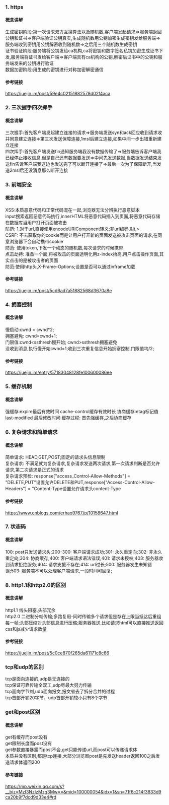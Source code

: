 ### 1. https
#### 概念讲解
生成密钥阶段:第一次请求双方互换算法以及随机数,客户端发起请求=>服务端返回公钥和证书=>客户端验证公钥真实,生成随机数用公钥加密生成密钥发给服务端=>服务端收到密钥用公钥解密收到随机数=>之后用三个随机数生成密钥  
证书验证阶段:服务端将公钥发给ca机构,ca将密钥和数字签名私钥加密生成证书下发,服务端将证书发给客户端=>客户端具有ca机构的公钥,解密后证书中的公钥和服务端发来的公钥进行验证  
数据加密阶段:用生成的密钥进行对称加密解密通信
#### 参考链接
https://juejin.im/post/59e4c02151882578d02f4aca
### 2. 三次握手四次挥手
#### 概念讲解
三次握手:首先客户端发起建立连接的请求=>服务端发送syn和ack回应收到请求收并同意建立连接=>第三次发送保障连接,1msl后建立连接,如果中间一步出错重新建立连接  
四次挥手:首先客户端发送fin通知服务端我没有数据传输了=>服务端告诉客户端我已经停止接收信息,但是自己还有数据要发送=>中间先发送数据,当数据发送结束发送fin告诉客户端我这边也发送完了可以断开连接了=>最后一次为了保障断开,当发送2msl后还没消息那么断开连接
### 3. 前端安全
#### 概念讲解
XSS:本质恶意代码和正常代码混在一起,浏览器无法分辨执行恶意脚本  
input搜索返回恶意代码执行,innerHTML将恶意代码插入到页面,将恶意代码存储在数据库当用户打开页面被攻击  
防范: 1.对于url,直接使用encodeURIComponent转义;非url编码,&lt,&gt;  
CSRF: 不去获取你的cookie而是让用户打开新的页面发送被攻击页面的请求,在同意浏览器下会自动携带cookie  
防范: 使用token,下发一个动态的随机数,每次请求的时候携带  
点击劫持: 准备一个面,将被攻击的页面透明化用z-index抬高,用户点击操作页面,其实点击的是被攻击者的页面  
防范:使用http头,X-Frame-Options;设置是否可以通过inframe加载
#### 参考链接
https://juejin.im/post/5cd6ad7a51882568d3670a8e
### 4. 拥塞控制
#### 概念讲解
慢启动:cwnd = cwnd*2;  
拥塞避免: cwnd=cwnd+1;  
门限值:cwnd<ssthresh慢开始; cwnd>ssthresh拥塞避免  
没收到消息,执行慢开始cwnd=1;收到三次重复信息开始拥塞控制,门限值均/2;
#### 参考链接
https://juejin.im/entry/57183048128fe100600086ee
### 5. 缓存机制
#### 概念讲解
强缓存:expire最后有效时间 cache-control缓存有效时长
协商缓存:etag标记值 last-modified 最后修改时间
缓存过程: 首先强缓存,之后协商缓存
### 6. 复杂请求和简单请求
#### 概念讲解
简单请求: HEAD,GET,POST;固定的请求头信息限制  
复杂请求: 不满足就为复杂请求,复杂请求发送两次请求,第一次请求判断是否允许请求,第二次请求是正式的请求  
复杂请求预检: response["access_Control-Allow-Methods"] = "DELETE,PUT"设置允许DELETE和PUT,response["Access-Control-Allow-Headers"] = "Content-Type设置允许请求头content-Type
#### 参考链接
https://www.cnblogs.com/erhao9767/p/10158647.html
### 7. 状态码
#### 概念讲解
100: post只发送请求头;200-300: 客户端请求成功;301: 永久重定向;302: 非永久重定向;304: 协商缓存;400: 客户端请求语法错误;401: 请求未授权;403: 服务器收到请求拒绝服务;404: 请求支援不存在;414: url过长;500: 服务器发生未知错误;503: 服务端不可以处理客户端请求,一段时间可回复;
### 8. http1.1和http2.0的区别
#### 概念讲解
http1.1 线头阻塞,头部冗余  
http2.0 二进制分帧传输;多路复用-同时传输多个请求但是存在上限当抵达后重组每一帧;头部压缩对头部信息进行压缩;服务器推送,比如请求html可以直接推送返回css和js减少请求数量
#### 参考链接
https://juejin.im/post/5c0ce870f265da61171c8c66
### tcp和udp的区别
tcp是面向连接的,udp是无连接的  
tcp保证可靠传输全双工,udp尽最大努力传输  
tcp面向字节刘,udp面向报文,报文省去了拆分合并的过程  
tcp首部开销20字节，udp首部开销较小只有8个字节  
### get和post区别
#### 概念讲解
get有缓存而post没有  
get限制长度而post没有  
get参数直接暴露而post不会,get只能传递url,而post可以传递请求体  
本质并没有区别,都是tcp连接,大部分浏览器post是先发送header返回100之后发送请求体返回200
#### 参考链接
https://mp.weixin.qq.com/s?__biz=MzI3NzIzMzg3Mw==&mid=100000054&idx=1&sn=71f6c214f3833d9ca20b9f7dcd9d33e4#rd
